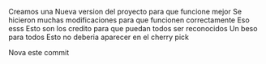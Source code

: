 Creamos una Nueva version del proyecto para que funcione mejor
Se hicieron muchas modificaciones para que funcionen correctamente
Eso esss
Esto son los credito para que puedan todos ser reconocidos
Un beso para todos
Esto no deberia aparecer en el cherry pick
 
Nova este commit
